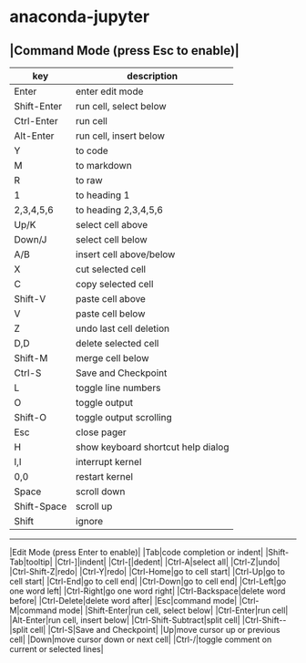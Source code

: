 # anaconda-jupyter


|Command Mode (press Esc to enable)|
----------------------------------------------
|key|description|
|---|---|
|Enter |enter edit mode|
|Shift-­Enter|run cell, select below|
|Ctrl-Enter|run cell|
|Alt-Enter|run cell, insert below|
|Y|to code|
|M|to markdown|
|R|to raw|
|1|to heading 1|
|2,3,4,5,6|to heading 2,3,4,5,6|
|Up/K|select cell above|
|Down/J|select cell below|
|A/B|insert cell above/­below|
|X|cut selected cell|
|C|copy selected cell|
|Shift-V|paste cell above|
|V|paste cell below|
|Z|undo last cell deletion|
|D,D|delete selected cell|
|Shift-M|merge cell below|
|Ctrl-S|Save and Checkpoint|
|L|toggle line numbers|
|O|toggle output|
|Shift-O|toggle output scrolling|
|Esc|close pager|
|H|show keyboard shortcut help dialog|
|I,I|interrupt kernel|
|0,0|restart kernel|
|Space|scroll down|
|Shift-­Space|scroll up|
|Shift|ignore|
---------------------------------------------- 
|Edit Mode (press Enter to enable)|
|Tab|code completion or indent|
|Shift-Tab|tooltip|
|Ctrl-]|indent|
|Ctrl-[|dedent|
|Ctrl-A|select all|
|Ctrl-Z|undo|
|Ctrl-S­hift-Z|redo|
|Ctrl-Y|redo|
|Ctrl-Home|go to cell start|
|Ctrl-Up|go to cell start|
|Ctrl-End|go to cell end|
|Ctrl-Down|go to cell end|
|Ctrl-Left|go one word left|
|Ctrl-Right|go one word right|
|Ctrl-B­ack­space|delete word before|
|Ctrl-D­elete|delete word after|
|Esc|command mode|
|Ctrl-M|command mode|
|Shift-­Enter|run cell, select below|
|Ctrl-Enter|run cell|
|Alt-Enter|run cell, insert below|
|Ctrl-S­hif­t-S­ubtract|split cell|
|Ctrl-S­hift--|split cell|
|Ctrl-S|Save and Checkpoint|
|Up|move cursor up or previous cell|
|Down|move cursor down or next cell|
|Ctrl-/|toggle comment on current or selected lines|

